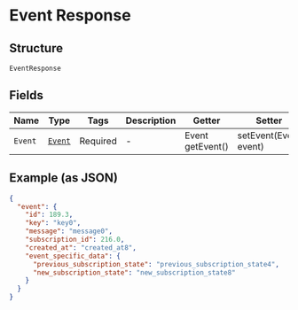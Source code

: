 
# Event Response

## Structure

`EventResponse`

## Fields

| Name | Type | Tags | Description | Getter | Setter |
|  --- | --- | --- | --- | --- | --- |
| `Event` | [`Event`](../../doc/models/event.md) | Required | - | Event getEvent() | setEvent(Event event) |

## Example (as JSON)

```json
{
  "event": {
    "id": 189.3,
    "key": "key0",
    "message": "message0",
    "subscription_id": 216.0,
    "created_at": "created_at8",
    "event_specific_data": {
      "previous_subscription_state": "previous_subscription_state4",
      "new_subscription_state": "new_subscription_state8"
    }
  }
}
```

